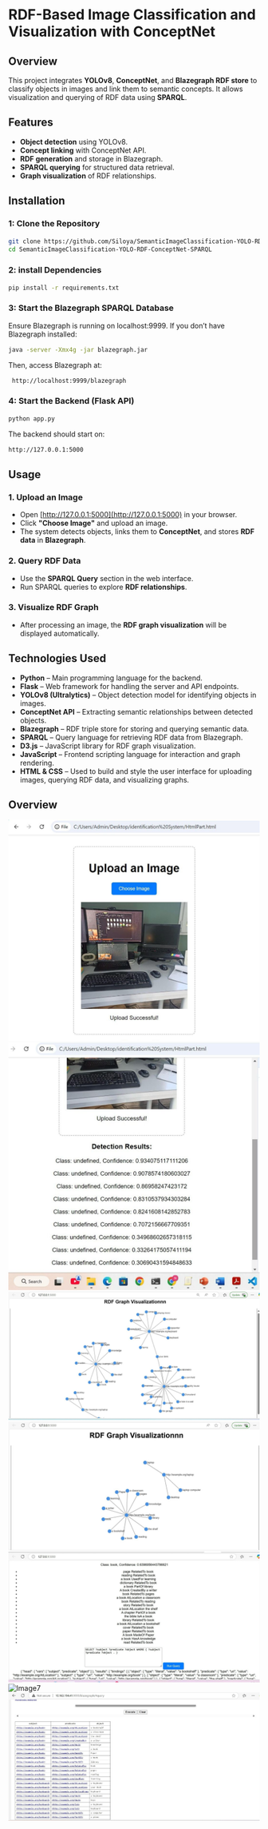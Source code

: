 # RDF-Based Image Classification and Visualization with ConceptNet

## Overview
This project integrates **YOLOv8**, **ConceptNet**, and **Blazegraph RDF store** to classify objects in images and link them to semantic concepts. It allows visualization and querying of RDF data using **SPARQL**.

## Features
- **Object detection** using YOLOv8.
- **Concept linking** with ConceptNet API.
- **RDF generation** and storage in Blazegraph.
- **SPARQL querying** for structured data retrieval.
- **Graph visualization** of RDF relationships.

## Installation

### 1: Clone the Repository
```sh
git clone https://github.com/Siloya/SemanticImageClassification-YOLO-RDF-ConceptNet-SPARQL.git
cd SemanticImageClassification-YOLO-RDF-ConceptNet-SPARQL
```
### 2: install Dependencies
```sh
pip install -r requirements.txt
```
### 3: Start the Blazegraph SPARQL Database
Ensure Blazegraph is running on localhost:9999. If you don’t have Blazegraph installed:
```sh
java -server -Xmx4g -jar blazegraph.jar
```
Then, access Blazegraph at:
```sh
 http://localhost:9999/blazegraph
```
### 4: Start the Backend (Flask API)
```sh
python app.py
```
The backend should start on:
```sh
http://127.0.0.1:5000
```
## Usage

### 1. Upload an Image
- Open [http://127.0.0.1:5000](http://127.0.0.1:5000) in your browser.
- Click **"Choose Image"** and upload an image.
- The system detects objects, links them to **ConceptNet**, and stores **RDF data** in **Blazegraph**.

### 2. Query RDF Data
- Use the **SPARQL Query** section in the web interface.
- Run SPARQL queries to explore **RDF relationships**.

### 3. Visualize RDF Graph
- After processing an image, the **RDF graph visualization** will be displayed automatically.

## Technologies Used
- **Python** – Main programming language for the backend.
- **Flask** – Web framework for handling the server and API endpoints.
- **YOLOv8 (Ultralytics)** – Object detection model for identifying objects in images.
- **ConceptNet API** – Extracting semantic relationships between detected objects.
- **Blazegraph** – RDF triple store for storing and querying semantic data.
- **SPARQL** – Query language for retrieving RDF data from Blazegraph.
- **D3.js** –  JavaScript library for RDF graph visualization.
- **JavaScript** – Frontend scripting language for interaction and graph rendering.
- **HTML & CSS** – Used to build and style the user interface for uploading images, querying RDF data, and visualizing graphs.
## Overview 
![Image1](screen/image1.jpeg)   
![Image2](screen/image2.jpeg)  
![Image3](screen/image3.jpeg)
![Imag5](screen/image6.jpeg)
![Image6](screen/image5.jpeg)
![Image7](screen/image.jpeg)
![Image8](screen/image8.jpeg)




